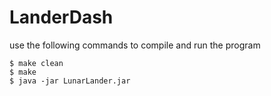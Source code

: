 # LanderDash
use the following commands to compile and run the program
```
$ make clean
$ make 
$ java -jar LunarLander.jar
```

